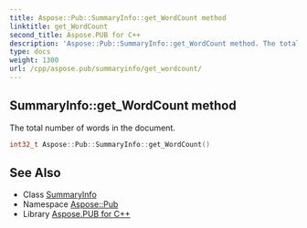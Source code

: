 ```yaml
---
title: Aspose::Pub::SummaryInfo::get_WordCount method
linktitle: get_WordCount
second_title: Aspose.PUB for C++
description: 'Aspose::Pub::SummaryInfo::get_WordCount method. The total number of words in the document in C++.'
type: docs
weight: 1300
url: /cpp/aspose.pub/summaryinfo/get_wordcount/
---
```

## SummaryInfo::get_WordCount method


The total number of words in the document.

```cpp
int32_t Aspose::Pub::SummaryInfo::get_WordCount()
```

## See Also

* Class [SummaryInfo](../)
* Namespace [Aspose::Pub](../../)
* Library [Aspose.PUB for C++](../../../)
